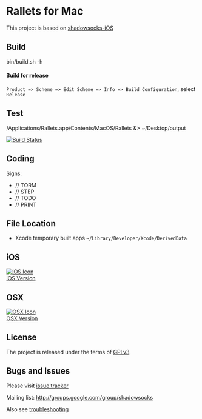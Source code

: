 Rallets for Mac 
===========================

This project is based on [shadowsocks-iOS](https://github.com/shadowsocks/shadowsocks-iOS)

Build
----
bin/build.sh -h

#### Build for release
`Product => Scheme => Edit Scheme => Info => Build Configuration`, select `Release`

Test
-----
/Applications/Rallets.app/Contents/MacOS/Rallets &> ~/Desktop/output

[![Build Status](https://travis-ci.org/shadowsocks/shadowsocks-iOS.svg?branch=master)](https://travis-ci.org/shadowsocks/shadowsocks-iOS)

Coding
------
Signs:
*  // TORM
*  // STEP
*  // TODO
*  // PRINT


File Location
------
* Xcode temporary built apps `~/Library/Developer/Xcode/DerivedData`


iOS
-----
[![iOS Icon](https://raw.github.com/shadowsocks/shadowsocks-iOS/master/ios_128.png)](https://github.com/shadowsocks/shadowsocks-iOS/wiki/Help)  
[iOS Version](https://github.com/shadowsocks/shadowsocks-iOS/wiki/Help)

OSX
-----
[![OSX Icon](https://raw.github.com/shadowsocks/shadowsocks-iOS/master/osx_128.png)](https://github.com/shadowsocks/shadowsocks-iOS/wiki/Shadowsocks-for-OSX-Help)  
[OSX Version](https://github.com/shadowsocks/shadowsocks-iOS/wiki/Shadowsocks-for-OSX-Help)

License
-------
The project is released under the terms of [GPLv3](https://raw.github.com/shadowsocks/shadowsocks-iOS/master/LICENSE).

Bugs and Issues
----------------

Please visit [issue tracker](https://github.com/shadowsocks/shadowsocks-iOS/issues?state=open)

Mailing list: http://groups.google.com/group/shadowsocks

Also see [troubleshooting](https://github.com/clowwindy/shadowsocks/wiki/Troubleshooting)
